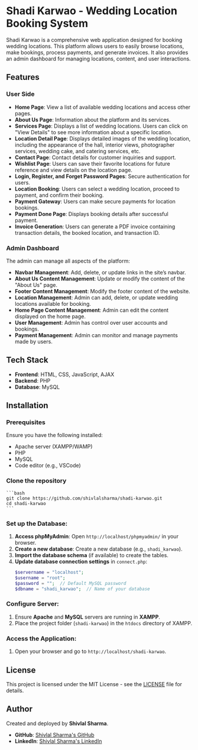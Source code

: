# Shadi Karwao - Wedding Location Booking System

Shadi Karwao is a comprehensive web application designed for booking wedding locations. This platform allows users to easily browse locations, make bookings, process payments, and generate invoices. It also provides an admin dashboard for managing locations, content, and user interactions.

## Features

### User Side

- **Home Page**: View a list of available wedding locations and access other pages.
- **About Us Page**: Information about the platform and its services.
- **Services Page**: Displays a list of wedding locations. Users can click on "View Details" to see more information about a specific location.
- **Location Detail Page**: Displays detailed images of the wedding location, including the appearance of the hall, interior views, photographer services, wedding cake, and catering services, etc.
- **Contact Page**: Contact details for customer inquiries and support.
- **Wishlist Page**: Users can save their favorite locations for future reference and view details on the location page.
- **Login, Register, and Forget Password Pages**: Secure authentication for users.
- **Location Booking**: Users can select a wedding location, proceed to payment, and confirm their booking.
- **Payment Gateway**: Users can make secure payments for location bookings.
- **Payment Done Page**: Displays booking details after successful payment.
- **Invoice Generation**: Users can generate a PDF invoice containing transaction details, the booked location, and transaction ID.

### Admin Dashboard

The admin can manage all aspects of the platform:
- **Navbar Management**: Add, delete, or update links in the site’s navbar.
- **About Us Content Management**: Update or modify the content of the "About Us" page.
- **Footer Content Management**: Modify the footer content of the website.
- **Location Management**: Admin can add, delete, or update wedding locations available for booking.
- **Home Page Content Management**: Admin can edit the content displayed on the home page.
- **User Management**: Admin has control over user accounts and bookings.
- **Payment Management**: Admin can monitor and manage payments made by users.

## Tech Stack

- **Frontend**: HTML, CSS, JavaScript, AJAX
- **Backend**: PHP
- **Database**: MySQL

## Installation

### Prerequisites

Ensure you have the following installed:
- Apache server (XAMPP/WAMP)
- PHP
- MySQL
- Code editor (e.g., VSCode)

### Clone the repository
    ```bash
    git clone https://github.com/shivlalsharma/shadi-karwao.git
    cd shadi-karwao
    ```
### Set up the Database:

1. **Access phpMyAdmin**: Open `http://localhost/phpmyadmin/` in your browser.
2. **Create a new database**: Create a new database (e.g., `shadi_karwao`).
3. **Import the database schema** (if available) to create the tables.
4. **Update database connection settings** in `connect.php`:
   ```php
   $servername = "localhost";
   $username = "root";
   $password = "";  // Default MySQL password
   $dbname = "shadi_karwao";  // Name of your database
   ```

### Configure Server:

1. Ensure **Apache** and **MySQL** servers are running in **XAMPP**.
2. Place the project folder (`shadi-karwao`) in the `htdocs` directory of XAMPP.


### Access the Application:

1. Open your browser and go to `http://localhost/shadi-karwao`.

## License

This project is licensed under the MIT License - see the [LICENSE](LICENSE) file for details.

## Author

Created and deployed by **Shivlal Sharma**.  
- **GitHub**: [Shivlal Sharma's GitHub](https://github.com/shivlalsharma)
- **LinkedIn**: [Shivlal Sharma's LinkedIn](https://www.linkedin.com/in/shivlal-sharma-56ba5a284/)